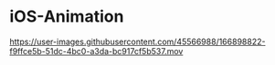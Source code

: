 # iOS-Animation

https://user-images.githubusercontent.com/45566988/166898822-f9ffce5b-51dc-4bc0-a3da-bc917cf5b537.mov

